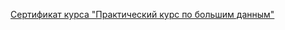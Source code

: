 
[Сертификат курса "Практический курс по большим данным"](https://bigdatateam.org/certificates?cid=18ZaAt_09MldaOZpBH53s7wDxXsrGf1uh)
